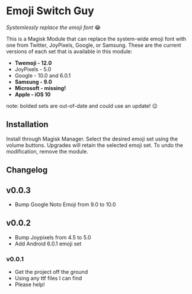# Emoji Switch Guy
*Systemlessly replace the emoji font* 😂

This is a Magisk Module that can replace the system-wide emoji font with one from Twitter, JoyPixels, Google, or Samsung. These are the current versions of each set that is available in this module:

- **Twemoji - 12.0**
- JoyPixels - 5.0
- Google - 10.0 and 6.0.1
- **Samsung - 9.0**
- **Microsoft - missing!**
- **Apple - iOS 10**

note: bolded sets are out-of-date and could use an update! 😉

## Installation

Install through Magisk Manager. Select the desired emoji set using the volume buttons. Upgrades will retain the selected emoji set. To undo the modification, remove the module.

## Changelog

## v0.0.3
- Bump Google Noto Emoji from 9.0  to 10.0

## v0.0.2
- Bump Joypixels from 4.5 to 5.0
- Add Android 6.0.1 emoji set

### v0.0.1
- Get the project off the ground
- Using any ttf files I can find
- Please help!
